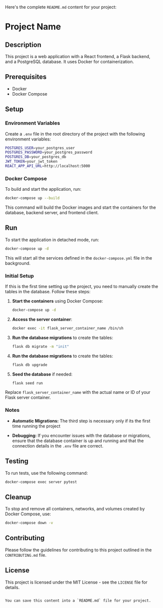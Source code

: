 Here's the complete `README.md` content for your project:

# Project Name

## Description

This project is a web application with a React frontend, a Flask backend, and a PostgreSQL database. It uses Docker for containerization.

## Prerequisites

- Docker
- Docker Compose

## Setup

### Environment Variables

Create a `.env` file in the root directory of the project with the following environment variables:

```bash
POSTGRES_USER=your_postgres_user
POSTGRES_PASSWORD=your_postgres_password
POSTGRES_DB=your_postgres_db
JWT_TOKEN=your_jwt_token
REACT_APP_API_URL=http://localhost:5000
```

### Docker Compose

To build and start the application, run:

```bash
docker-compose up --build
```

This command will build the Docker images and start the containers for the database, backend server, and frontend client.

## Run

To start the application in detached mode, run:

```bash
docker-compose up -d
```

This will start all the services defined in the `docker-compose.yml` file in the background.

### Initial Setup

If this is the first time setting up the project, you need to manually create the tables in the database. Follow these steps:

1. **Start the containers** using Docker Compose:

    ```bash
    docker-compose up -d
    ```

2. **Access the server container**:

    ```bash
    docker exec -it flask_server_container_name /bin/sh
    ```

3. **Run the database migrations** to create the tables:

    ```bash
    flask db migrate -m "init"
    ```

4. **Run the database migrations** to create the tables:

    ```bash
    flask db upgrade
    ```

5. **Seed the database** if needed:

    ```bash
    flask seed run
    ```

Replace `flask_server_container_name` with the actual name or ID of your Flask server container.

### Notes

- **Automatic Migrations:** The third step is necessary only if its the first time running the project

- **Debugging:** If you encounter issues with the database or migrations, ensure that the database container is up and running and that the connection details in the `.env` file are correct.

## Testing

To run tests, use the following command:

```bash
docker-compose exec server pytest
```

## Cleanup

To stop and remove all containers, networks, and volumes created by Docker Compose, use:

```bash
docker-compose down -v
```

## Contributing

Please follow the guidelines for contributing to this project outlined in the `CONTRIBUTING.md` file.

## License

This project is licensed under the MIT License - see the `LICENSE` file for details.
```

You can save this content into a `README.md` file for your project.